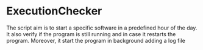 # ExecutionChecker
The script aim is to start a  specific software in a predefined hour of the day. It also verify if the program is still running and in case it restarts the program. Moreover, it start the program in background adding a log file
